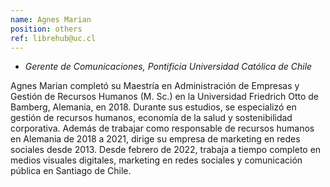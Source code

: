 ```yaml
---
name: Agnes Marian
position: others
ref: librehub@uc.cl
---
```


- _Gerente de Comunicaciones, Pontificia Universidad Católica de Chile_<br>

Agnes Marian completó su Maestría en Administración de Empresas y Gestión de Recursos Humanos (M. Sc.) en la Universidad Friedrich Otto de Bamberg, Alemania, en 2018. Durante sus estudios, se especializó en gestión de recursos humanos, economía de la salud y sostenibilidad corporativa. Además de trabajar como responsable de recursos humanos en Alemania de 2018 a 2021, dirige su empresa de marketing en redes sociales desde 2013. Desde febrero de 2022, trabaja a tiempo completo en medios visuales digitales, marketing en redes sociales y comunicación pública en Santiago de Chile.

